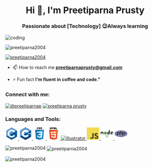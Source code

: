 
<h1 align="center">Hi 👋, I'm Preetiparna Prusty</h1>
<h3 align="center">Passionate about [Technology] 😉Always learning</h3>
<img align="center" alt="coding" width="400" src="https://tenor.com/3Kua.gif">
<p align="left"> <img src="https://komarev.com/ghpvc/?username=preetiparna2004&label=Profile%20views&color=0e75b6&style=flat" alt="preetiparna2004" /> </p>

<p align="left"> <a href="https://github.com/ryo-ma/github-profile-trophy"><img src="https://github-profile-trophy.vercel.app/?username=preetiparna2004" alt="preetiparna2004" /></a> </p>

- 📫 How to reach me **preetiparnaprusty@gmail.com**

- ⚡ Fun fact **I'm fluent in coffee and code."**

<h3 align="left">Connect with me:</h3>
<p align="left">
<a href="https://twitter.com/@preetiparnap" target="blank"><img align="center" src="https://raw.githubusercontent.com/rahuldkjain/github-profile-readme-generator/master/src/images/icons/Social/twitter.svg" alt="@preetiparnap" height="30" width="40" /></a>
<a href="https://linkedin.com/in/preetiparna prusty" target="blank"><img align="center" src="https://raw.githubusercontent.com/rahuldkjain/github-profile-readme-generator/master/src/images/icons/Social/linked-in-alt.svg" alt="preetiparna prusty" height="30" width="40" /></a>
</p>

<h3 align="left">Languages and Tools:</h3>
<p align="left"> <a href="https://www.cprogramming.com/" target="_blank" rel="noreferrer"> <img src="https://raw.githubusercontent.com/devicons/devicon/master/icons/c/c-original.svg" alt="c" width="40" height="40"/> </a> <a href="https://www.w3schools.com/cpp/" target="_blank" rel="noreferrer"> <img src="https://raw.githubusercontent.com/devicons/devicon/master/icons/cplusplus/cplusplus-original.svg" alt="cplusplus" width="40" height="40"/> </a> <a href="https://www.w3schools.com/css/" target="_blank" rel="noreferrer"> <img src="https://raw.githubusercontent.com/devicons/devicon/master/icons/css3/css3-original-wordmark.svg" alt="css3" width="40" height="40"/> </a> <a href="https://www.w3.org/html/" target="_blank" rel="noreferrer"> <img src="https://raw.githubusercontent.com/devicons/devicon/master/icons/html5/html5-original-wordmark.svg" alt="html5" width="40" height="40"/> </a> <a href="https://www.adobe.com/in/products/illustrator.html" target="_blank" rel="noreferrer"> <img src="https://www.vectorlogo.zone/logos/adobe_illustrator/adobe_illustrator-icon.svg" alt="illustrator" width="40" height="40"/> </a> <a href="https://developer.mozilla.org/en-US/docs/Web/JavaScript" target="_blank" rel="noreferrer"> <img src="https://raw.githubusercontent.com/devicons/devicon/master/icons/javascript/javascript-original.svg" alt="javascript" width="40" height="40"/> </a> <a href="https://nodejs.org" target="_blank" rel="noreferrer"> <img src="https://raw.githubusercontent.com/devicons/devicon/master/icons/nodejs/nodejs-original-wordmark.svg" alt="nodejs" width="40" height="40"/> </a> <a href="https://www.php.net" target="_blank" rel="noreferrer"> <img src="https://raw.githubusercontent.com/devicons/devicon/master/icons/php/php-original.svg" alt="php" width="40" height="40"/> </a> </p>

<p><img align="left" src="https://github-readme-stats.vercel.app/api/top-langs?username=preetiparna2004&show_icons=true&locale=en&layout=compact" alt="preetiparna2004" /></p>

<p>&nbsp;<img align="center" src="https://github-readme-stats.vercel.app/api?username=preetiparna2004&show_icons=true&locale=en" alt="preetiparna2004" /></p>

<p><img align="center" src="https://github-readme-streak-stats.herokuapp.com/?user=preetiparna2004&" alt="preetiparna2004" /></p>
<!--
**Preetiparna2004/Preetiparna2004** is a ✨ _special_ ✨ repository because its `README.md` (this file) appears on your GitHub profile.

Here are some ideas to get you started:

- 🔭 I’m currently working on ...
- 🌱 I’m currently learning ...
- 👯 I’m looking to collaborate on ...
- 🤔 I’m looking for help with ...
- 💬 Ask me about ...
- 📫 How to reach me: ...
- 😄 Pronouns: ...
- ⚡ Fun fact: ...
-->
